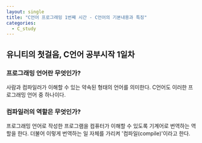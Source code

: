 ```yaml
---
layout: single
title: "C언어 프로그래밍 1번째 시간 - C언어의 기본내용과 특징"
categories:
  - C_study
---
```


## 유니티의 첫걸음, C언어 공부시작 1일차

### 프로그래밍 언어란 무엇인가?
사람과 컴파일러가 이해할 수 있는 약속된 형태의 언어를 의미한다. C언어도 이러한 프로그래밍 언어 중 하나이다.

### 컴파일러의 역할은 무엇인가?
프로그래밍 언어로 작성한 프로그램을 컴퓨터가 이해할 수 있도록 기계어로 번역하는 역할을 한다. 더불어 이렇게 번역하는 일 자체를 가리켜 '컴파일(compile)'이라고 한다.

